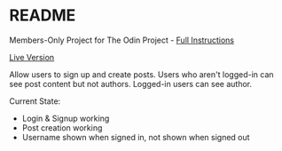 # README

Members-Only Project for The Odin Project - 
[Full Instructions](https://www.theodinproject.com/lessons/ruby-on-rails-members-only)

[Live Version](https://sparkling-haze-9688.fly.dev)

Allow users to sign up and create posts.
Users who aren't logged-in can see post content but not authors.
Logged-in users can see author.

Current State:
- Login & Signup working
- Post creation working
- Username shown when signed in, not shown when signed out
